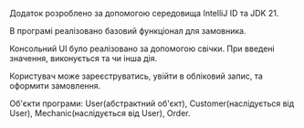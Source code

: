 Додаток розроблено за допомогою середовища IntelliJ ID та JDK 21.

В програмі реалізовано базовий функціонал для замовника.

Консольний UI було реалізовано за допомогою свічки. При введені значення, виконується та чи інша дія.

Користувач може зареєструватись, увійти в обліковий запис, та оформити замовлення.

Об'єкти програми: User(абстрактний об'єкт), Customer(наслідується від User), Mechanic(наслідується від User), Order. 

